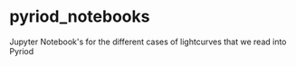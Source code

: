 # pyriod_notebooks
Jupyter Notebook's for the different cases of lightcurves that we read into Pyriod
